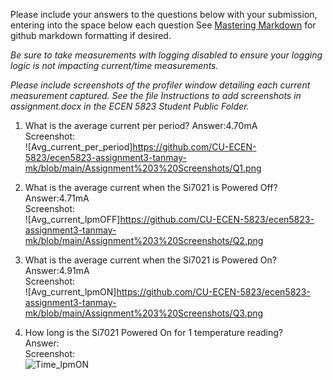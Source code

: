 Please include your answers to the questions below with your submission, entering into the space below each question
See [Mastering Markdown](https://guides.github.com/features/mastering-markdown/) for github markdown formatting if desired.

*Be sure to take measurements with logging disabled to ensure your logging logic is not impacting current/time measurements.*

*Please include screenshots of the profiler window detailing each current measurement captured.  See the file Instructions to add screenshots in assignment.docx in the ECEN 5823 Student Public Folder.* 

1. What is the average current per period?
   Answer:4.70mA
   <br>Screenshot:  
   ![Avg_current_per_period]https://github.com/CU-ECEN-5823/ecen5823-assignment3-tanmay-mk/blob/main/Assignment%203%20Screenshots/Q1.png
   
2. What is the average current when the Si7021 is Powered Off?  
   Answer:4.71mA
   <br>Screenshot:  
   ![Avg_current_lpmOFF]https://github.com/CU-ECEN-5823/ecen5823-assignment3-tanmay-mk/blob/main/Assignment%203%20Screenshots/Q2.png
   
3. What is the average current when the Si7021 is Powered On?  
   Answer:4.91mA
   <br>Screenshot:  
   ![Avg_current_lpmON]https://github.com/CU-ECEN-5823/ecen5823-assignment3-tanmay-mk/blob/main/Assignment%203%20Screenshots/Q3.png
   
4. How long is the Si7021 Powered On for 1 temperature reading?  
   Answer:
   <br>Screenshot:  
   ![Time_lpmON](link-to-screenshot-image)
